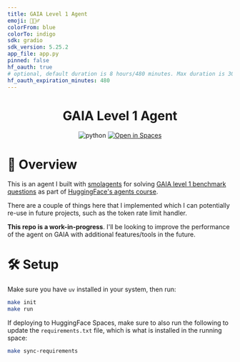```yaml
---
title: GAIA Level 1 Agent
emoji: 🕵🏻‍♂️
colorFrom: blue
colorTo: indigo
sdk: gradio
sdk_version: 5.25.2
app_file: app.py
pinned: false
hf_oauth: true
# optional, default duration is 8 hours/480 minutes. Max duration is 30 days/43200 minutes.
hf_oauth_expiration_minutes: 480
---
```


<div align="center">

# GAIA Level 1 Agent

![python](https://img.shields.io/badge/python-3.11-blue)
[![Open in Spaces](https://huggingface.co/datasets/huggingface/badges/resolve/main/open-in-hf-spaces-sm.svg)](https://huggingface.co/spaces/vandenn/gaia_level1_agent)


</div>

# 📄 Overview

This is an agent I built with [smolagents](https://huggingface.co/docs/smolagents/en/index) for solving [GAIA level 1 benchmark questions](https://huggingface.co/spaces/gaia-benchmark/leaderboard) as part of [HuggingFace's agents course](https://huggingface.co/learn/agents-course/unit0/onboarding).

There are a couple of things here that I implemented which I can potentially re-use in future projects, such as the token rate limit handler.

**This repo is a work-in-progress**. I'll be looking to improve the performance of the agent on GAIA with additional features/tools in the future.

# 🛠 Setup

Make sure you have `uv` installed in your system, then run:
```bash
make init
make run
```
If deploying to HuggingFace Spaces, make sure to also run the following to update the `requirements.txt` file, which is what is installed in the running space:
```bash
make sync-requirements
```
